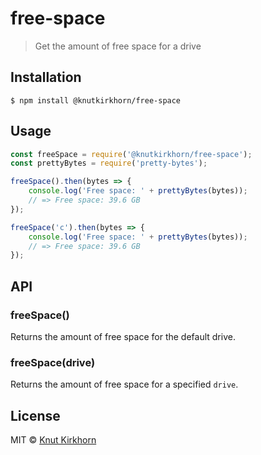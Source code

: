 # free-space
> Get the amount of free space for a drive

## Installation
```
$ npm install @knutkirkhorn/free-space
```

## Usage
```js
const freeSpace = require('@knutkirkhorn/free-space');
const prettyBytes = require('pretty-bytes');

freeSpace().then(bytes => {
    console.log('Free space: ' + prettyBytes(bytes));
    // => Free space: 39.6 GB
});

freeSpace('c').then(bytes => {
    console.log('Free space: ' + prettyBytes(bytes));
    // => Free space: 39.6 GB
});
```

## API
### freeSpace()
Returns the amount of free space for the default drive.

### freeSpace(drive)
Returns the amount of free space for a specified `drive`.

## License
MIT © [Knut Kirkhorn](LICENSE)

